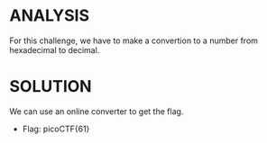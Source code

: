# ANALYSIS
For this challenge, we have to make a convertion to a number from hexadecimal to decimal.  
  

# SOLUTION
We can use an online converter to get the flag.  
  

* Flag: picoCTF{61}
